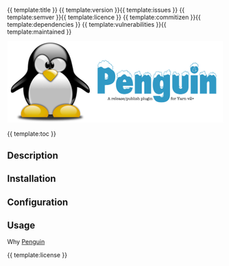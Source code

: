 {{ template:title }}
{{ template:version }}{{ template:issues }} {{ template:semver }}{{ template:licence }} {{ template:commitizen }}{{ template:dependencies }} {{ template:vulnerabilities }}{{ template:maintained }}

![penguin logo](penguin%20logo.png)

{{ template:toc }}

## Description

## Installation

## Configuration

## Usage

Why [Penguin](https://en.wikipedia.org/wiki/Penguin_Books)


{{ template:license }}